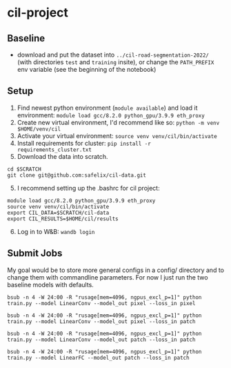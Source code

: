 # cil-project

## Baseline

- download and put the dataset into `../cil-road-segmentation-2022/` (with directories `test` and `training` insite), or change the `PATH_PREFIX` env variable (see the beginning of the notebook)


## Setup

1. Find newest python environment (`module available`) and load it environment: 
`module load gcc/8.2.0 python_gpu/3.9.9 eth_proxy`
2. Create new virtual environment, I'd recommend like so:
`python -m venv $HOME/venv/cil`
3. Activate your virtual environment:
`source venv venv/cil/bin/activate`
4. Install requirements for cluster:
`pip install -r requirements_cluster.txt`
5. Download the data into scratch.
```
cd $SCRATCH
git clone git@github.com:safelix/cil-data.git
```
5. I recommend setting up the .bashrc for cil project:
```
module load gcc/8.2.0 python_gpu/3.9.9 eth_proxy
source venv venv/cil/bin/activate
export CIL_DATA=$SCRATCH/cil-data
export CIL_RESULTS=$HOME/cil/results
```
6. Log in to W&B: `wandb login`


## Submit Jobs
My goal would be to store more general configs in a config/ directory and to change them with commandline parameters. For now I just run the two baseline models with defaults.

`bsub -n 4 -W 24:00 -R "rusage[mem=4096, ngpus_excl_p=1]" python train.py --model LinearConv --model_out pixel --loss_in pixel`

`bsub -n 4 -W 24:00 -R "rusage[mem=4096, ngpus_excl_p=1]" python train.py --model LinearConv --model_out pixel --loss_in patch`

`bsub -n 4 -W 24:00 -R "rusage[mem=4096, ngpus_excl_p=1]" python train.py --model LinearConv --model_out patch --loss_in patch`

`bsub -n 4 -W 24:00 -R "rusage[mem=4096, ngpus_excl_p=1]" python train.py --model LinearFC --model_out patch --loss_in patch`




